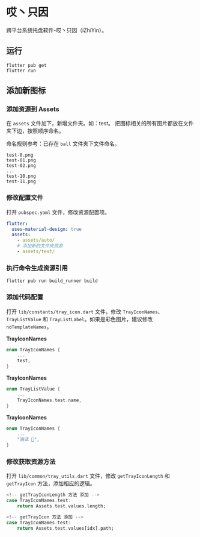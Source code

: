 # 哎丶只因

跨平台系统托盘软件-哎丶只因（iZhiYin）。

## 运行

```shell
flutter pub get
flutter run
```

## 添加新图标

### 添加资源到 Assets

在 `assets` 文件加下，新增文件夹。如：test。
把图标相关的所有图片都放在文件夹下边，按照顺序命名。

命名规则参考：已存在 `ball` 文件夹下文件命名。

```shell
test-0.png
test-01.png
test-02.png
...
test-10.png
test-11.png
```

### 修改配置文件

打开 `pubspec.yaml` 文件，修改资源配置项。

```yaml
flutter:
  uses-material-design: true
  assets:
    - assets/auto/
    # 添加新的文件夹资源
    - assets/test/

```

### 执行命令生成资源引用

```shell
flutter pub run build_runner build
```

### 添加代码配置

打开 `lib/constants/tray_icon.dart` 文件，修改 `TrayIconNames`、`TrayListValue` 和 `TrayListLabel`。如果是彩色图片，建议修改 `noTemplateNames`。

**TrayIconNames**

```dart
enum TrayIconNames {
    ...
    test,
}
```
**TrayIconNames**

```dart
enum TrayListValue {
    ...
    TrayIconNames.test.name,
}
```
**TrayIconNames**

```dart
enum TrayIconNames {
    ...
    "测试 🤖",
}
```

### 修改获取资源方法

打开 `lib/common/tray_utils.dart` 文件，修改 `getTrayIconLength` 和 `getTrayIcon` 方法，添加相应的逻辑。

```dart
<!-- getTrayIconLength 方法 添加 -->
case TrayIconNames.test:
    return Assets.test.values.length;
```

```dart
<!-- getTrayIcon 方法 添加 -->
case TrayIconNames.test:
    return Assets.test.values[idx].path;
```
